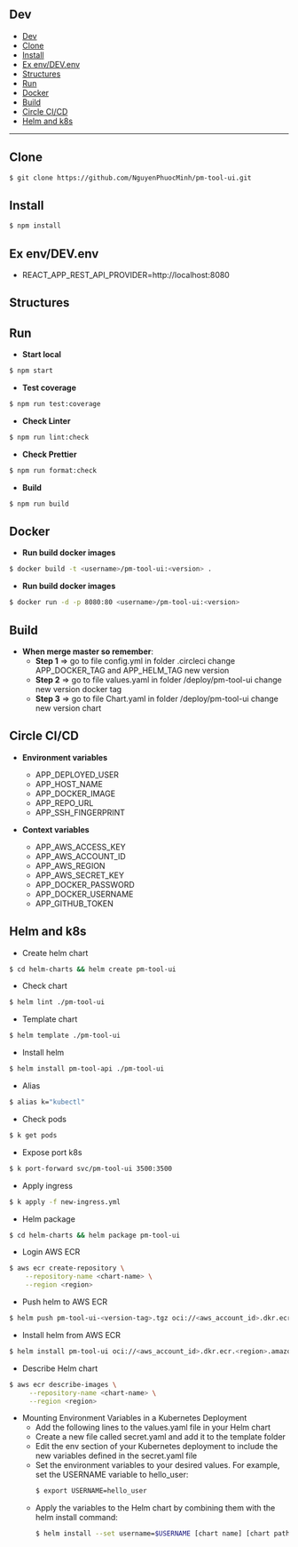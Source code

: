 ## Dev

- [Dev](#dev)
- [Clone](#clone)
- [Install](#install)
- [Ex env/DEV.env](#ex-envdevenv)
- [Structures](#structures)
- [Run](#run)
- [Docker](#docker)
- [Build](#build)
- [Circle CI/CD](#circle-cicd)
- [Helm and k8s](#helm-and-k8s)

---

## Clone

```sh
$ git clone https://github.com/NguyenPhuocMinh/pm-tool-ui.git
```

## Install

```sh
$ npm install
```

## Ex env/DEV.env

- REACT_APP_REST_API_PROVIDER=http://localhost:8080

## Structures

## Run

- **Start local**

```sh
$ npm start
```

- **Test coverage**

```sh
$ npm run test:coverage
```

- **Check Linter**

```sh
$ npm run lint:check
```

- **Check Prettier**

```sh
$ npm run format:check
```

- **Build**

```sh
$ npm run build
```

## Docker

- **Run build docker images**

```sh
$ docker build -t <username>/pm-tool-ui:<version> .
```

- **Run build docker images**

```sh
$ docker run -d -p 8080:80 <username>/pm-tool-ui:<version>
```

## Build

- **When merge master so remember**:
  - **Step 1** => go to file config.yml in folder .circleci change APP_DOCKER_TAG and APP_HELM_TAG new version
  - **Step 2** => go to file values.yaml in folder /deploy/pm-tool-ui change new version docker tag
  - **Step 3** => go to file Chart.yaml in folder /deploy/pm-tool-ui change new version chart

## Circle CI/CD

- **Environment variables**

  - APP_DEPLOYED_USER
  - APP_HOST_NAME
  - APP_DOCKER_IMAGE
  - APP_REPO_URL
  - APP_SSH_FINGERPRINT

- **Context variables**

  - APP_AWS_ACCESS_KEY
  - APP_AWS_ACCOUNT_ID
  - APP_AWS_REGION
  - APP_AWS_SECRET_KEY
  - APP_DOCKER_PASSWORD
  - APP_DOCKER_USERNAME
  - APP_GITHUB_TOKEN

## Helm and k8s

- Create helm chart

```sh
$ cd helm-charts && helm create pm-tool-ui
```

- Check chart

```sh
$ helm lint ./pm-tool-ui
```

- Template chart

```sh
$ helm template ./pm-tool-ui
```

- Install helm

```sh
$ helm install pm-tool-api ./pm-tool-ui
```

- Alias

```sh
$ alias k="kubectl"
```

- Check pods

```sh
$ k get pods
```

- Expose port k8s

```sh
$ k port-forward svc/pm-tool-ui 3500:3500
```

- Apply ingress

```sh
$ k apply -f new-ingress.yml
```

- Helm package

```sh
$ cd helm-charts && helm package pm-tool-ui
```

- Login AWS ECR

```sh
$ aws ecr create-repository \
    --repository-name <chart-name> \
    --region <region>
```

- Push helm to AWS ECR

```sh
$ helm push pm-tool-ui-<version-tag>.tgz oci://<aws_account_id>.dkr.ecr.<region>.amazonaws.com/
```

- Install helm from AWS ECR

```sh
$ helm install pm-tool-ui oci://<aws_account_id>.dkr.ecr.<region>.amazonaws.com/helm-test-chart --version <version-tag>
```

- Describe Helm chart

```sh
$ aws ecr describe-images \
     --repository-name <chart-name> \
     --region <region>
```

- Mounting Environment Variables in a Kubernetes Deployment
  - Add the following lines to the values.yaml file in your Helm chart
  - Create a new file called secret.yaml and add it to the template folder
  - Edit the env section of your Kubernetes deployment to include the new variables defined in the secret.yaml file
  - Set the environment variables to your desired values. For example, set the USERNAME variable to hello_user:
    ```sh
    $ export USERNAME=hello_user
    ```
  - Apply the variables to the Helm chart by combining them with the helm install command:
    ```sh
    $ helm install --set username=$USERNAME [chart name] [chart path]
    ```
